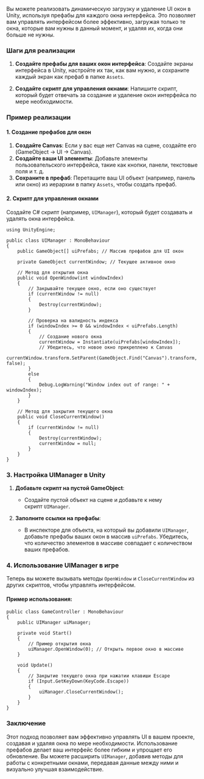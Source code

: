 Вы можете реализовать динамическую загрузку и удаление UI окон в Unity, используя префабы для каждого окна интерфейса. Это позволяет вам управлять интерфейсом более эффективно, загружая только те окна, которые вам нужны в данный момент, и удаляя их, когда они больше не нужны.

### Шаги для реализации

1. **Создайте префабы для ваших окон интерфейса**: Создайте экраны интерфейса в Unity, настройте их так, как вам нужно, и сохраните каждый экран как префаб в папке `Assets`.
    
2. **Создайте скрипт для управления окнами**: Напишите скрипт, который будет отвечать за создание и удаление окон интерфейса по мере необходимости.
    

### Пример реализации

#### 1. Создание префабов для окон

1. **Создайте Canvas**: Если у вас еще нет Canvas на сцене, создайте его (GameObject -> UI -> Canvas).
2. **Создайте ваши UI элементы**: Добавьте элементы пользовательского интерфейса, такие как кнопки, панели, текстовые поля и т. д.
3. **Сохраните в префаб**: Перетащите ваш UI объект (например, панель или окно) из иерархии в папку `Assets`, чтобы создать префаб.

#### 2. Скрипт для управления окнами

Создайте C# скрипт (например, `UIManager`), который будет создавать и удалять окна интерфейса.

```
using UnityEngine;

public class UIManager : MonoBehaviour
{
    public GameObject[] uiPrefabs; // Массив префабов для UI окон

    private GameObject currentWindow; // Текущее активное окно

    // Метод для открытия окна
    public void OpenWindow(int windowIndex)
    {
        // Закрывайте текущее окно, если оно существует
        if (currentWindow != null)
        {
            Destroy(currentWindow);
        }

        // Проверка на валидность индекса
        if (windowIndex >= 0 && windowIndex < uiPrefabs.Length)
        {
            // Создание нового окна
            currentWindow = Instantiate(uiPrefabs[windowIndex]);
            // Убедитесь, что новое окно прикреплено к Canvas
            currentWindow.transform.SetParent(GameObject.Find("Canvas").transform, false);
        }
        else
        {
            Debug.LogWarning("Window index out of range: " + windowIndex);
        }
    }

    // Метод для закрытия текущего окна
    public void CloseCurrentWindow()
    {
        if (currentWindow != null)
        {
            Destroy(currentWindow);
            currentWindow = null;
        }
    }
}
```

### 3. Настройка UIManager в Unity

1. **Добавьте скрипт на пустой GameObject**:
    
    - Создайте пустой объект на сцене и добавьте к нему скрипт `UIManager`.
2. **Заполните ссылки на префабы**:
    
    - В инспекторе для объекта, на который вы добавили `UIManager`, добавьте префабы ваших окон в массив `uiPrefabs`. Убедитесь, что количество элементов в массиве совпадает с количеством ваших префабов.

### 4. Использование UIManager в игре

Теперь вы можете вызывать методы `OpenWindow` и `CloseCurrentWindow` из других скриптов, чтобы управлять интерфейсом.

#### Пример использования:
```
public class GameController : MonoBehaviour
{
    public UIManager uiManager;

    private void Start()
    {
        // Пример открытия окна
        uiManager.OpenWindow(0); // Открыть первое окно в массиве
    }

    void Update()
    {
        // Закрытие текущего окна при нажатии клавиши Escape
        if (Input.GetKeyDown(KeyCode.Escape))
        {
            uiManager.CloseCurrentWindow();
        }
    }
}
```
### Заключение

Этот подход позволяет вам эффективно управлять UI в вашем проекте, создавая и удаляя окна по мере необходимости. Использование префабов делает ваш интерфейс более гибким и упрощает его обновление. Вы можете расширить `UIManager`, добавив методы для работы с конкретными окнами, передавая данные между ними и визуально улучшая взаимодействие.